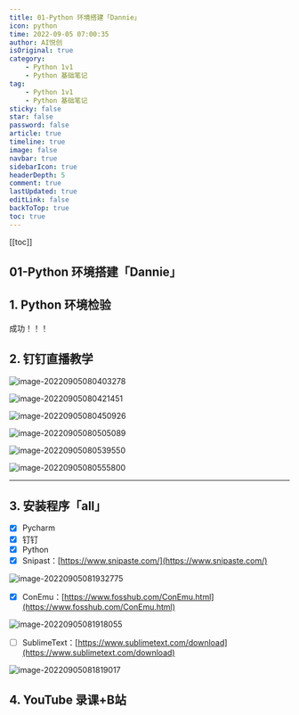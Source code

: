 ```yaml
---
title: 01-Python 环境搭建「Dannie」
icon: python
time: 2022-09-05 07:00:35
author: AI悦创
isOriginal: true
category: 
    - Python 1v1
    - Python 基础笔记
tag:
    - Python 1v1
    - Python 基础笔记
sticky: false
star: false
password: false
article: true
timeline: true
image: false
navbar: true
sidebarIcon: true
headerDepth: 5
comment: true
lastUpdated: true
editLink: false
backToTop: true
toc: true
---
```


[[toc]]

## 01-Python 环境搭建「Dannie」

## 1. Python 环境检验

成功！！！

## 2. 钉钉直播教学

![image-20220905080403278](./01.assets/image-20220905080403278.png)

![image-20220905080421451](./01.assets/image-20220905080421451.png)

![image-20220905080450926](./01.assets/image-20220905080450926.png)

![image-20220905080505089](./01.assets/image-20220905080505089.png)

![image-20220905080539550](./01.assets/image-20220905080539550.png)

![image-20220905080555800](./01.assets/image-20220905080555800.png)

---

## 3. 安装程序「all」

- [x] Pycharm
- [x] 钉钉
- [x] Python
- [x] Snipast：[https://www.snipaste.com/](https://www.snipaste.com/)

![image-20220905081932775](./01.assets/image-20220905081932775.png)

- [x] ConEmu：[https://www.fosshub.com/ConEmu.html](https://www.fosshub.com/ConEmu.html)

![image-20220905081918055](./01.assets/image-20220905081918055.png)

- [ ] SublimeText：[https://www.sublimetext.com/download](https://www.sublimetext.com/download)

![image-20220905081819017](./01.assets/image-20220905081819017.png)



## 4. YouTube 录课+B站



